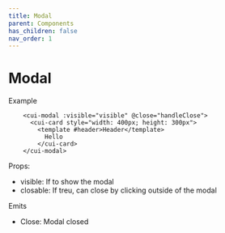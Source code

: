 ```yaml
---
title: Modal
parent: Components
has_children: false
nav_order: 1
---
```


# Modal

Example
```
    <cui-modal :visible="visible" @close="handleClose">
      <cui-card style="width: 400px; height: 300px">
        <template #header>Header</template>
          Hello
        </cui-card>
    </cui-modal>

```

Props:
- visible: If to show the modal
- closable: If treu, can close by clicking outside of the modal

Emits
- Close: Modal closed